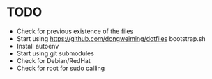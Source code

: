 TODO
====

 * Check for previous existence of the files
 * Start using https://github.com/dongweiming/dotfiles bootstrap.sh
 * Install autoenv
 * Start using git submodules
 * Check for Debian/RedHat
 * Check for root for sudo calling
